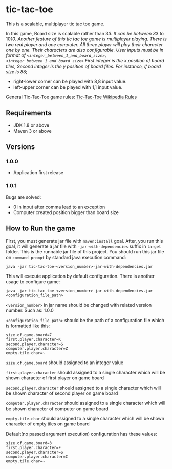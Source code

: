 # tic-tac-toe
This is a scalable, multiplayer tic tac toe game.

In this game, Board size is scalable rather than 3*3. It can be between 3*3 to 10*10.
Another feature of this tic tac toe game is multiplayer playing. There is two real player and one computer. All three player will play their character one by one. Their characters are also configurable.
User inputs must be in format of `<integer_between_1_and_board_size>,<integer_between_1_and_board_size>`
First integer is the x position of board tiles, Second integer is the y position of board files.
For instance, if board size is 8*8;
- right-lower corner can be played with 8,8 input value.
- left-upper corner can be played with 1,1 input value.

General Tic-Tac-Toe game rules: [Tic-Tac-Toe Wikipedia Rules](https://en.wikipedia.org/wiki/Tic-tac-toe)
## Requirements
- JDK 1.8 or above
- Maven 3 or above

## Versions
### 1.0.0
- Application first release
### 1.0.1
Bugs are solved:
- 0 in input after comma lead to an exception
- Computer created position bigger than board size

## How to Run the game
First, you must generate jar file with `maven:install` goal. After, you run this goal, it will generate a jar file with `-jar-with-dependencies` suffix in `target` folder.
This is the runnable jar file of this project. You should run this jar file on `command prompt` by standard java execution command:

`java -jar tic-tac-toe-<version_number>-jar-with-dependencies.jar`

This will execute application by default configuration.
There is another usage to configure game:

`java -jar tic-tac-toe-<version_number>-jar-with-dependencies.jar <configuration_file_path>`

`<version_number>` in jar name should be changed with related version number. Such as: 1.0.0

`<configuration_file_path>` should be the path of a configuration file which is formatted like this:

```
size.of.game.board=7
first.player.character=K
second.player.character=S
computer.player.character=Z
empty.tile.char=~
```

`size.of.game.board` should assigned to an integer value

`first.player.character` should assigned to a single character which will be shown character of first player on game board
 
`second.player.character` should assigned to a single character which will be shown character of second player on game board
 
`computer.player.character` should assigned to a single character which will be shown character of computer on game board

`empty.tile.char` should assigned to a single character which will be shown character of empty tiles on game board

Default(no passed argument execution) configuration has these values:

```
size.of.game.board=3
first.player.character=F
second.player.character=S
computer.player.character=C
empty.tile.char=~
```